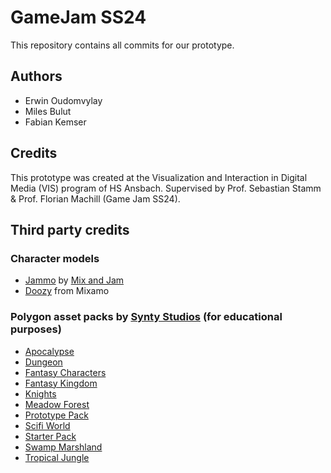 # GameJam SS24
This repository contains all commits for our prototype.

## Authors
* Erwin Oudomvylay
* Miles Bulut
* Fabian Kemser

## Credits
This prototype was created at the Visualization and Interaction in Digital Media (VIS) program of HS Ansbach. Supervised by Prof. Sebastian Stamm & Prof. Florian Machill (Game Jam SS24).


## Third party credits
### Character models
* <a href="https://assetstore.unity.com/packages/3d/characters/jammo-character-mix-and-jam-158456" target="_blank">Jammo</a> by <a href="https://www.youtube.com/@mixandjam/search?query=jammo" target="_blank">Mix and Jam</a>
* <a href="https://www.mixamo.com/#/?page=1&type=Character" target="_blank">Doozy</a> from Mixamo

### Polygon asset packs by <a href="https://assetstore.unity.com/publishers/5217" target="_blank">Synty Studios</a> (for educational purposes)
* <a href="https://assetstore.unity.com/packages/3d/environments/urban/polygon-apocalypse-low-poly-3d-art-by-synty-154193" target="_blank">Apocalypse</a>
* <a href="https://assetstore.unity.com/packages/3d/environments/dungeons/polygon-dungeons-low-poly-3d-art-by-synty-102677" target="_blank">Dungeon</a>
* <a href="https://assetstore.unity.com/packages/3d/characters/humanoids/fantasy/polygon-fantasy-characters-low-poly-3d-art-by-synty-97186" target="_blank">Fantasy Characters</a>
* <a href="https://assetstore.unity.com/packages/3d/environments/fantasy/polygon-fantasy-kingdom-low-poly-3d-art-by-synty-164532" target="_blank">Fantasy Kingdom</a>
* <a href="https://assetstore.unity.com/packages/3d/environments/fantasy/polygon-knights-low-poly-3d-art-by-synty-83694" target="_blank">Knights</a>
* <a href="https://assetstore.unity.com/packages/3d/vegetation/trees/polygon-meadow-forest-nature-biomes-low-poly-3d-art-by-synty-234255" target="_blank">Meadow Forest</a>
* <a href="https://assetstore.unity.com/packages/essentials/tutorial-projects/polygon-prototype-low-poly-3d-art-by-synty-137126" target="_blank">Prototype Pack</a>
* <a href="https://assetstore.unity.com/packages/3d/environments/sci-fi/polygon-sci-fi-worlds-low-poly-3d-art-by-synty-206299" target="_blank">Scifi World</a>
* <a href="https://assetstore.unity.com/packages/essentials/tutorial-projects/starter-pack-synty-polygon-stylized-low-poly-3d-art-156819" target="_blank">Starter Pack</a>
* <a href="https://assetstore.unity.com/packages/3d/environments/landscapes/polygon-swamp-marshland-nature-biomes-low-poly-3d-art-by-synty-234254" target="_blank">Swamp Marshland</a>
* <a href="https://assetstore.unity.com/packages/3d/environments/landscapes/polygon-tropical-jungle-nature-biomes-low-poly-3d-art-by-synty-234253" target="_blank">Tropical Jungle</a>
